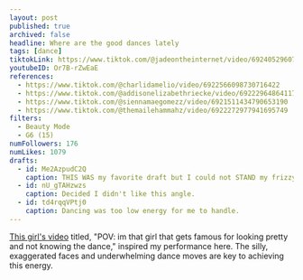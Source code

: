 ```yaml
---
layout: post
published: true
archived: false
headline: Where are the good dances lately
tags: [dance]
tiktokLink: https://www.tiktok.com/@jadeontheinternet/video/6924052960708168965
youtubeID: Or7B-rZwEaE
references:
  - https://www.tiktok.com/@charlidamelio/video/6922566098730716422
  - https://www.tiktok.com/@addisonelizabethriecke/video/6922296486411717893
  - https://www.tiktok.com/@siennamaegomezz/video/6921511434790653190
  - https://www.tiktok.com/@themailehammahz/video/6922272977941695749
filters:
  - Beauty Mode
  - G6 (15)
numFollowers: 176
numLikes: 1079
drafts:
  - id: Me2AzpudC2Q
    caption: THIS WAS my favorite draft but I could not STAND my frizzy hair.
  - id: nU_gTAHzwzs
    caption: Decided I didn't like this angle.
  - id: td4rqqVPtj0
    caption: Dancing was too low energy for me to handle.
---
```


[This girl's video](https://www.tiktok.com/@benitariley/video/6922897971356912901) titled, "POV: im that girl that gets famous for looking pretty and not knowing the dance," inspired my performance here. The silly, exaggerated faces and underwhelming dance moves are key to achieving this energy.
